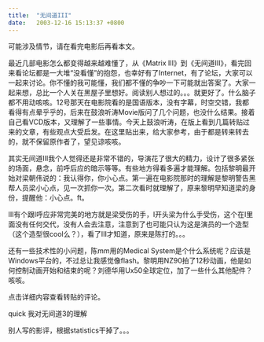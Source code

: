 ```yaml
---
title:  "无间道III"
date:   2003-12-16 15:13:37 +0800
---
```


可能涉及情节，请在看完电影后再看本文。  

最近几部电影怎么都变得越来越难懂了，从《Matrix III》到《无间道III》，看完回来看论坛都是一大堆“没看懂”的抱怨，也幸好有了Internet，有了论坛，大家可以一起来讨论。你不懂的我可能懂，我们都不懂的争吵一下可能就出答案了。大家一起来想，总比一个人关在黑屋子里想好。阅读别人想过的。。。就更好了。什么脑子都不用动咳咳。12号那天在电影院看的是国语版本，没有字幕，时空交错，我都看得有点晕乎乎的，后来在鼓浪听涛Movie版问了几个问题，也没什么结果。接着自己看VCD版本，又理解了一些事情。今天上鼓浪听涛，在版上看到几篇转贴过来的文章，有些观点大受启发。在这里贴出来，给大家参考，由于都是转来转去的，就不保留原作者了，望见谅咳咳。  

其实无间道III我个人觉得还是非常不错的，导演花了很大的精力，设计了很多紧张的场面，悬念，前呼后应的暗示等等。有些地方得看多遍才能理解。包括黎明最开始对梁朝伟说的：我认得你，你小心点。第一遍在电影院那时的理解是黎明警告黑帮人员梁小心点，见一次抓你一次。第二次看时就理解了，原来黎明早知道梁的身份，提醒他：小心点。ft。  

III有个跟I呼应非常完美的地方就是梁受伤的手，I开头梁为什么手受伤，这个在I里面没有任何交代，没有人会去注意，注意到了也可能只认为这是演员的一个造型（这个造型很cool么？），看了III才知道，原来是陈打的。。。  

还有一些技术性的小问题，陈mm用的Medical System是个什么系统呢？应该是Windows平台的，不过总让我感觉像flash。黎明用NZ90拍了12秒动画，他是如何控制动画开始和结束的呢？刘德华用Ux50全球定位，加了一些什么其他配件？咳咳。  

点击详细内容查看转贴的评论。  

quick 我对无间道3的理解  

别人写的影评，根据statistics干掉了。。。


